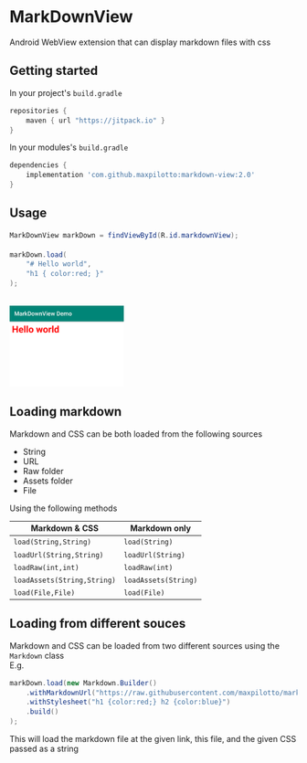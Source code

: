 # MarkDownView
Android WebView extension that can display markdown files with css

## Getting started
In your project's `build.gradle`
```gradle
repositories {
	maven { url "https://jitpack.io" }
}
```

In your modules's `build.gradle`
```gradle 
dependencies {
    implementation 'com.github.maxpilotto:markdown-view:2.0'
}
```

## Usage

```java
MarkDownView markDown = findViewById(R.id.markdownView);

markDown.load(
	"# Hello world",
	"h1 { color:red; }"
);
```
<br>
<img src="https://github.com/maxpilotto/markdown-view/blob/master/.github/imgs/s1.png" alt="drawing" width="200"/>
<br>  

## Loading markdown 
Markdown and CSS can be both loaded from the following sources
+ String
+ URL
+ Raw folder
+ Assets folder
+ File  

Using the following methods

| Markdown & CSS | Markdown only |
| - | - |
|`load(String,String)` | `load(String)` |
|`loadUrl(String,String)` | `loadUrl(String)` |
|`loadRaw(int,int)` | `loadRaw(int)` |
|`loadAssets(String,String)` | `loadAssets(String)` |
|`load(File,File)` | `load(File)` |

## Loading from different souces
Markdown and CSS can be loaded from two different sources using the `Markdown` class  
E.g.

```java
markDown.load(new Markdown.Builder()
	.withMarkdownUrl("https://raw.githubusercontent.com/maxpilotto/markdown-view/master/README.md")
	.withStylesheet("h1 {color:red;} h2 {color:blue}")
	.build()
);
```

This will load the markdown file at the given link, this file, and the given CSS passed as a string
